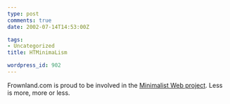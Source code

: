```yaml
---
type: post
comments: true
date: 2002-07-14T14:53:00Z

tags:
- Uncategorized
title: HTMinimaLism

wordpress_id: 902
---
```


Frownland.com is proud to be involved in the [Minimalist Web project](http://www.textbased.com/~minimalist/). Less is more, more or less.
